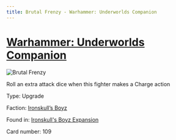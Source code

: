 ```yaml
---
title: Brutal Frenzy - Warhammer: Underworlds Companion
---
```


# [Warhammer: Underworlds Companion](https://guidokessels.github.io/wh-underworlds)

  

![Brutal Frenzy](https://warhammerunderworlds.com/wp-content/uploads/sites/6/2017/12/109_ENG-Brutal-Frenzy.png)

Roll an extra attack dice when this fighter makes a Charge action

Type: Upgrade

Faction: [Ironskull’s Boyz](https://guidokessels.github.io/wh-underworlds/factions/ironskulls-boyz)

Found in: [Ironskull's Boyz Expansion](https://guidokessels.github.io/wh-underworlds/locations/ironskulls-boyz-expansion)

Card number: 109
